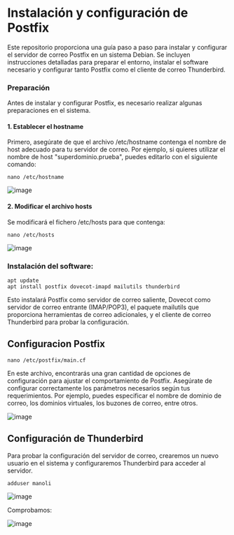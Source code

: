 # Instalación y configuración de Postfix

Este repositorio proporciona una guía paso a paso para instalar y configurar el servidor de correo Postfix en un sistema Debian. Se incluyen instrucciones detalladas para preparar el entorno, instalar el software necesario y configurar tanto Postfix como el cliente de correo Thunderbird.


### Preparación

Antes de instalar y configurar Postfix, es necesario realizar algunas preparaciones en el sistema.

#### 1. Establecer el hostname

Primero, asegúrate de que el archivo /etc/hostname contenga el nombre de host adecuado para tu servidor de correo. Por ejemplo, si quieres utilizar el nombre de host "superdominio.prueba", puedes editarlo con el siguiente comando:

```
nano /etc/hostname
```

![image](https://github.com/Scosrom/Servicios-en-red/assets/114906778/2d3ec4a5-2979-476e-80fd-26da78ae1bfc)

#### 2. Modificar el archivo hosts

Se modificará el fichero /etc/hosts para que contenga:

```
nano /etc/hosts
```

![image](https://github.com/Scosrom/Servicios-en-red/assets/114906778/d9290ec0-141b-4111-acbb-c05279a91d1f)


### Instalación del software:

```
apt update
apt install postfix dovecot-imapd mailutils thunderbird
```
Esto instalará Postfix como servidor de correo saliente, Dovecot como servidor de correo entrante (IMAP/POP3), el paquete mailutils que proporciona herramientas de correo adicionales, y el cliente de correo Thunderbird para probar la configuración.

## Configuracion Postfix


```
nano /etc/postfix/main.cf
```

En este archivo, encontrarás una gran cantidad de opciones de configuración para ajustar el comportamiento de Postfix. Asegúrate de configurar correctamente los parámetros necesarios según tus requerimientos. Por ejemplo, puedes especificar el nombre de dominio de correo, los dominios virtuales, los buzones de correo, entre otros.


![image](https://github.com/Scosrom/Servicios-en-red/assets/114906778/11aa3be3-b2dc-47eb-b67e-974e9a93c49f)



## Configuración de Thunderbird

Para probar la configuración del servidor de correo, crearemos un nuevo usuario en el sistema y configuraremos Thunderbird para acceder al servidor.



```
adduser manoli
```


![image](https://github.com/Scosrom/Servicios-en-red/assets/114906778/4754d42a-853f-4c4c-8d27-8ffe16f05894)


Comprobamos:

![image](https://github.com/Scosrom/Servicios-en-red/assets/114906778/1d7b88b1-0428-4caf-bb43-9d3754d34479)

